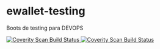 # ewallet-testing

Boots de testing para DEVOPS



<a href="https://scan.coverity.com/projects/htc-1">
  <img alt="Coverity Scan Build Status"
       src="https://scan.coverity.com/projects/18709/badge.svg"/>
</a>



<a href="https://scan.coverity.com/projects/htc-1">
  <img alt="Coverity Scan Build Status"
       src="https://img.shields.io/coverity/scan/18709.svg"/>
</a>